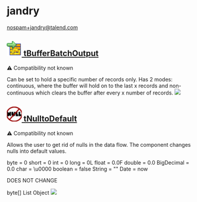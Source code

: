 # jandry
  <nospam+jandry@talend.com>

## <a href='./components/tBufferBatchOutput/readme.md'><img src='./components/tBufferBatchOutput/logo.jpg' width='40' height='40'> tBufferBatchOutput</a>
 :warning: Compatibility not known

Can be set to hold a specific number of records only.  Has 2 modes: continuous, where the buffer will hold on to the last x records and non-continuous which clears the buffer after every x number of records.
<img src='./components/tBufferBatchOutput/sample.jpg'>

## <a href='./components/tNulltoDefault/readme.md'><img src='./components/tNulltoDefault/logo.jpg' width='40' height='40'> tNulltoDefault</a>
 :warning: Compatibility not known

Allows the user to get rid of nulls in the data flow.  The component changes nulls into default values.

byte = 0
short = 0
int = 0
long = 0L
float = 0.0F
double = 0.0
BigDecimal = 0.0
char = \\u0000
boolean = false
String = ""
Date = now

DOES NOT CHANGE

byte[]
List
Object
<img src='./components/tNulltoDefault/sample.jpg'>
